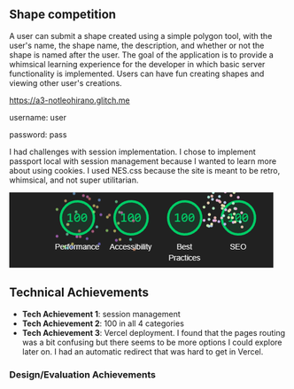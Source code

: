 ## Shape competition
A user can submit a shape created using a simple polygon tool, with the user's name, the shape name, the description, and whether or not the shape is named after the user. The goal of the application is to provide a whimsical learning experience for the developer in which basic server functionality is implemented. Users can have fun creating shapes and viewing other user's creations.

https://a3-notleohirano.glitch.me

username: user

password: pass

I had challenges with session implementation. I chose to implement passport local with session management because I wanted to learn more about using cookies.
I used NES.css because the site is meant to be retro, whimsical, and not super utilitarian.

![img.png](img.png)

## Technical Achievements
- **Tech Achievement 1**: session management
- **Tech Achievement 2**: 100 in all 4 categories
- **Tech Achievement 3**: Vercel deployment. I found that the pages routing was a bit confusing but there seems to be more options I could explore later on. I had an automatic redirect that was hard to get in Vercel.


### Design/Evaluation Achievements
